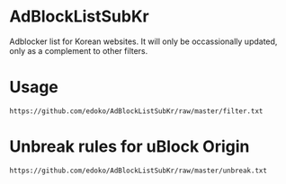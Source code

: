 # AdBlockListSubKr
Adblocker list for Korean websites. It will only be occassionally updated, only as a complement to other filters.

# Usage
`https://github.com/edoko/AdBlockListSubKr/raw/master/filter.txt`

# Unbreak rules for uBlock Origin
`https://github.com/edoko/AdBlockListSubKr/raw/master/unbreak.txt`
